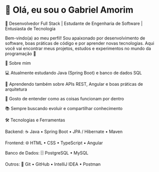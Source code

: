 # 👋 Olá, eu sou o Gabriel Amorim

🎯 Desenvolvedor Full Stack | Estudante de Engenharia de Software | Entusiasta de Tecnologia

Bem-vindo(a) ao meu perfil! Sou apaixonado por desenvolvimento de software, boas práticas de código e por aprender novas tecnologias. Aqui você vai encontrar meus projetos, estudos e experimentos no mundo da programação 🚀

🧠 Sobre mim

💻 Atualmente estudando Java (Spring Boot) e banco de dados SQL

🌱 Aprendendo também sobre APIs REST, Angular e boas práticas de arquitetura

🧩 Gosto de entender como as coisas funcionam por dentro

📚 Sempre buscando evoluir e compartilhar conhecimento

🛠️ Tecnologias e Ferramentas

Backend:
☕ Java • Spring Boot • JPA / Hibernate • Maven

Frontend:
🌐 HTML • CSS • TypeScript • Angular

Banco de Dados:
🗄️ PostgreSQL • MySQL

Outros:
🔧 Git • GitHub • IntelliJ IDEA • Postman
